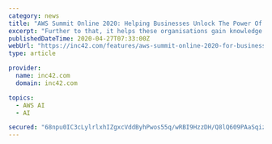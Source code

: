 ```yaml
---
category: news
title: "AWS Summit Online 2020: Helping Businesses Unlock The Power Of Cloud"
excerpt: "Further to that, it helps these organisations gain knowledge of building an end-to-end pipeline for delivery of ML models and automating ML operations with Amazon SageMaker and more. Madhusudan ..."
publishedDateTime: 2020-04-27T07:33:00Z
webUrl: "https://inc42.com/features/aws-summit-online-2020-for-businesses-to-unlock-the-power-of-cloud/"
type: article

provider:
  name: inc42.com
  domain: inc42.com

topics:
  - AWS AI
  - AI

secured: "68npu0IC3cLylrlxhIZgxcVddByhPwos55q/wRBI9HzzDH/Q8lQ609PAaSqizeWJ523PaQ+JcxTsZwN/4GhliXnReyKg/Rn4N2rbry893wUrXp//LdP/4C6x+5zzGIylH6y71zQgYc5pMfYfFfJCYjllCEHi4O8glxQG7XRvVMAJhDzMkGdOE++RN0aNSZ/cUFT4RGePvUKCwMSb4Pgx2TnH+iEhd7figaejLC8sjz16TgHuMAuTkQnrv9sV6I5AEeOkKyywBLjceuxAZvnAR2S6/eD4H3KOHGwM8m02TiJchCzJK4xSmQxkFpzThBY4;BD0NGXSnxPyV+BOurQVwQw=="
---
```



